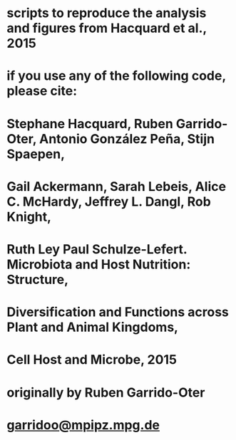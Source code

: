 # scripts to reproduce the analysis and figures from Hacquard et al., 2015
#
# if you use any of the following code, please cite:
#
# Stephane Hacquard, Ruben Garrido-Oter, Antonio González Peña, Stijn Spaepen,
# Gail Ackermann, Sarah Lebeis, Alice C. McHardy, Jeffrey L. Dangl, Rob Knight,
# Ruth Ley Paul Schulze-Lefert. Microbiota and Host Nutrition: Structure,
# Diversification and Functions across Plant and Animal Kingdoms,
# Cell Host and Microbe, 2015
#
# originally by Ruben Garrido-Oter
# garridoo@mpipz.mpg.de

